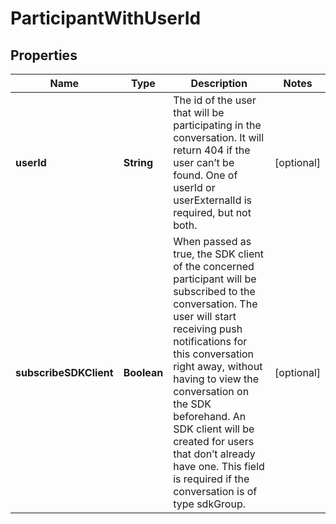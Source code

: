 

# ParticipantWithUserId

## Properties

Name | Type | Description | Notes
------------ | ------------- | ------------- | -------------
**userId** | **String** | The id of the user that will be participating in the conversation. It will return 404 if the user can’t be found. One of userId or userExternalId is required, but not both. |  [optional]
**subscribeSDKClient** | **Boolean** | When passed as true, the SDK client of the concerned participant will be subscribed to the conversation. The user will start receiving push notifications for this conversation right away, without having to view the conversation on the SDK beforehand. An SDK client will be created for users that don’t already have one. This field is required if the conversation is of type sdkGroup. |  [optional]



